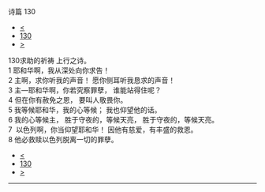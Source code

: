 ﻿





 诗篇 130




* [<](bible/PSA129.md)
* [130](bible/PSA.md)
* [>](bible/PSA131.md)



 
130求助的祈祷 上行之诗。  
1 耶和华啊，我从深处向你求告！  
2 主啊，求你听我的声音！ 愿你侧耳听我恳求的声音！     
3 主—耶和华啊，你若究察罪孽， 谁能站得住呢？  
4 但在你有赦免之恩， 要叫人敬畏你。     
5 我等候耶和华，我的心等候； 我也仰望他的话。  
6 我的心等候主， 胜于守夜的，等候天亮， 胜于守夜的，等候天亮。     
7  以色列啊，你当仰望耶和华！ 因他有慈爱，有丰盛的救恩。  
8 他必救赎以色列脱离一切的罪孽。 
* [<](bible/PSA129.md)
* [130](bible/PSA.md)
* [>](bible/PSA131.md)





---









